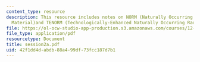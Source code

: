```yaml
---
content_type: resource
description: This resource includes notes on NORM (Naturally Occurring Radioactive
  Material)and TENORM (Technologically-Enhanced Naturally Occurring Radioactive Material).
file: https://ol-ocw-studio-app-production.s3.amazonaws.com/courses/12-091-medical-geology-geochemistry-an-exposure-january-iap-2006/42f1dd4dabdb88a499df73fcc187d7b1_session2a.pdf
file_type: application/pdf
resourcetype: Document
title: session2a.pdf
uid: 42f1dd4d-abdb-88a4-99df-73fcc187d7b1
---
```

